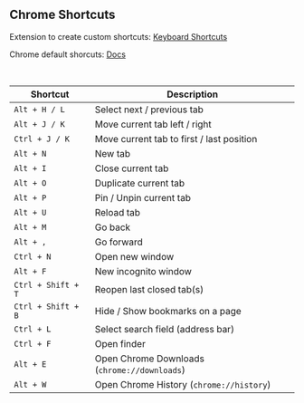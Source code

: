 ## Chrome Shortcuts

Extension to create custom shortcuts: [Keyboard Shortcuts](https://chromewebstore.google.com/detail/keyboard-shortcuts/lplcmnhgijkkmflbmhabnccgelffpnog?hl=en-US&utm_source=ext_sidebar)

Chrome default shorcuts: [Docs](https://support.google.com/chrome/answer/157179?hl=en&co=GENIE.Platform%3DDesktop#zippy)

<br>

| Shortcut           | Description                                             |
|--------------------|---------------------------------------------------------|
| `Alt + H / L`          | Select next / previous tab                                     |
| `Alt + J / K`          | Move current tab left / right                                   |
| `Ctrl + J / K`          | Move current tab to first / last position                                   |
| `Alt + N`          | New tab                                                 |
| `Alt + I`          | Close current tab                                       |
| `Alt + O`          | Duplicate current tab                                   |
| `Alt + P`          | Pin / Unpin current tab                                 |
| `Alt + U`          | Reload tab                                              |
| `Alt + M`          | Go back                                                 |
| `Alt + ,`          | Go forward                                              |
| `Ctrl + N`         | Open new window                                         |
| `Alt + F`         | New incognito window                                         |
| `Ctrl + Shift + T` | Reopen last closed tab(s)                               |
| `Ctrl + Shift + B` | Hide / Show bookmarks on a page                               |
| `Ctrl + L`         | Select search field (address bar)                       |
| `Ctrl + F`         | Open finder                        |
| `Alt + E`          | Open Chrome Downloads (`chrome://downloads`)           |
| `Alt + W`          | Open Chrome History (`chrome://history`)               |